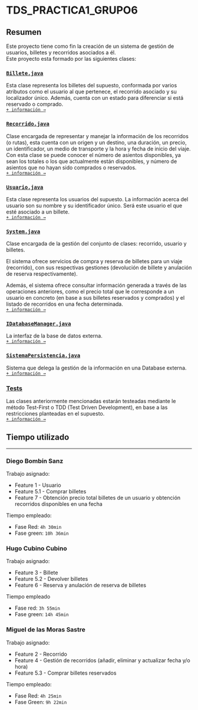 # TDS_PRACTICA1_GRUPO6
## Resumen

Este proyecto tiene como fin la creación de un sistema de gestión de usuarios, billetes y recorridos asociados a él.<br>
Este proyecto esta formado por las siguientes clases:

### [`Billete.java`](./src/main/java/uva/tds/practica2_grupo6/Billete.java)
Esta clase representa los billetes del supuesto, conformada por varios atributos como el usuario al que pertenece, el recorrido asociado y su localizador único. Además, cuenta con un estado para diferenciar si está reservado o comprado. <br>[`+ información →`](./src/main/java/uva/tds/practica2_grupo6/Billete.java)

### [`Recorrido.java`](./src/main/java/uva/tds/practica2_grupo6/Recorrido.java)
Clase encargada de representar y manejar la información de los recorridos (o rutas), esta cuenta con un origen y un destino, una duración, un precio, un identificador, un  medio de transporte y la hora y fecha de inicio del viaje. Con esta clase se puede conocer el número de asientos disponibles, ya sean los totales o los que actualmente están disponibles, y número de asientos que no hayan sido comprados o reservados. <br>[`+ información →`](./src/main/java/uva/tds/practica2_grupo6/Recorrido.java)

### [`Usuario.java`](./src/main/java/uva/tds/practica2_grupo6/Usuario.java)
Esta clase representa los usuarios del supuesto. La información acerca del usuario son su nombre y su identificador único. Será este usuario el que esté asociado a un billete.<br>[`+ información →`](./src/main/java/uva/tds/practica2_grupo6/Usuario.java)

### [`System.java`](./src/main/java/uva/tds/practica2_grupo6/System.java)
Clase encargada de la gestión del conjunto de clases: recorrido, usuario y billetes.

El sistema ofrece servicios de compra y reserva de billetes para un viaje (recorrido), con sus respectivas gestiones (devolución de billete y anulación de reserva respectivamente). 

Además, el sistema ofrece consultar información generada a través de las operaciones anteriores, como el precio total que le corresponde a un usuario en concreto (en base a sus billetes reservados y comprados) y el listado de recorridos en una fecha determinada.
<br>[`+ información →`](./src/main/java/uva/tds/practica2_grupo6/System.java)

### [`IDatabaseManager.java`](./src/main/java/uva/tds/practica2_grupo6/IDatabaseManager.java)
La interfaz de la base de datos externa. 
<br>[`+ información →`](./src/main/java/uva/tds/practica2_grupo6/IDatabaseManager.java)

### [`SistemaPersistencia.java`](./src/main/java/uva/tds/practica2_grupo6/SistemaPersistencia.java)
Sistema que delega la gestión de la información en una Database externa. 
<br>[`+ información →`](./src/main/java/uva/tds/practica2_grupo6/SistemaPersistencia.java)

### [Tests](./src/test/java/uva/tds/practica2_grupo6/)
Las clases anteriormente mencionadas estarán testeadas mediante le método Test-First o TDD (Test Driven Development), en base a las restricciones planteadas en el supuesto.
<br>[`+ información →`](./src/test/java/uva/tds/practica2_grupo6/)

## Tiempo utilizado
----------------------------------
### Diego Bombín Sanz
Trabajo asignado:
- Feature 1 - Usuario
- Feature 5.1 - Comprar billetes
- Feature 7 - Obtención precio total billetes de un usuario y obtención recorridos disponibles en una fecha

Tiempo empleado: 
- Fase Red: `4h 30min`
- Fase green: `10h 36min`
    
### Hugo Cubino Cubino
Trabajo asignado:
- Feature 3 - Billete
- Feature 5.2 - Devolver billetes
- Feature 6 - Reserva y anulación de reserva de billetes

Tiempo empleado
- Fase red: `3h 55min`
- Fase green: `14h 45min`

### Miguel de las Moras Sastre
Trabajo asignado:
- Feature 2 - Recorrido
- Feature 4 - Gestión de recorridos (añadir, eliminar y actualizar fecha y/o hora)
- Feature 5.3 - Comprar billetes reservados

Tiempo empleado:
- Fase Red: `4h 25min` 
- Fase Green: `9h 22min`

